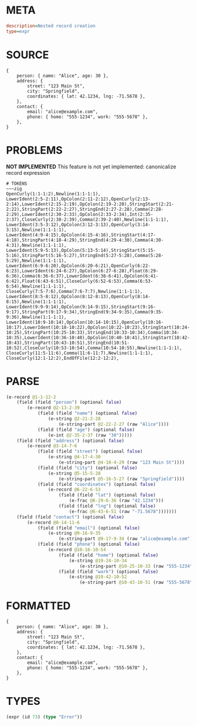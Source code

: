 # META
~~~ini
description=Nested record creation
type=expr
~~~
# SOURCE
~~~roc
{
    person: { name: "Alice", age: 30 },
    address: {
        street: "123 Main St",
        city: "Springfield",
        coordinates: { lat: 42.1234, lng: -71.5678 },
    },
    contact: {
        email: "alice@example.com",
        phone: { home: "555-1234", work: "555-5678" },
    },
}
~~~
# PROBLEMS
**NOT IMPLEMENTED**
This feature is not yet implemented: canonicalize record expression


~~~
# TOKENS
~~~zig
OpenCurly(1:1-1:2),Newline(1:1-1:1),
LowerIdent(2:5-2:11),OpColon(2:11-2:12),OpenCurly(2:13-2:14),LowerIdent(2:15-2:19),OpColon(2:19-2:20),StringStart(2:21-2:22),StringPart(2:22-2:27),StringEnd(2:27-2:28),Comma(2:28-2:29),LowerIdent(2:30-2:33),OpColon(2:33-2:34),Int(2:35-2:37),CloseCurly(2:38-2:39),Comma(2:39-2:40),Newline(1:1-1:1),
LowerIdent(3:5-3:12),OpColon(3:12-3:13),OpenCurly(3:14-3:15),Newline(1:1-1:1),
LowerIdent(4:9-4:15),OpColon(4:15-4:16),StringStart(4:17-4:18),StringPart(4:18-4:29),StringEnd(4:29-4:30),Comma(4:30-4:31),Newline(1:1-1:1),
LowerIdent(5:9-5:13),OpColon(5:13-5:14),StringStart(5:15-5:16),StringPart(5:16-5:27),StringEnd(5:27-5:28),Comma(5:28-5:29),Newline(1:1-1:1),
LowerIdent(6:9-6:20),OpColon(6:20-6:21),OpenCurly(6:22-6:23),LowerIdent(6:24-6:27),OpColon(6:27-6:28),Float(6:29-6:36),Comma(6:36-6:37),LowerIdent(6:38-6:41),OpColon(6:41-6:42),Float(6:43-6:51),CloseCurly(6:52-6:53),Comma(6:53-6:54),Newline(1:1-1:1),
CloseCurly(7:5-7:6),Comma(7:6-7:7),Newline(1:1-1:1),
LowerIdent(8:5-8:12),OpColon(8:12-8:13),OpenCurly(8:14-8:15),Newline(1:1-1:1),
LowerIdent(9:9-9:14),OpColon(9:14-9:15),StringStart(9:16-9:17),StringPart(9:17-9:34),StringEnd(9:34-9:35),Comma(9:35-9:36),Newline(1:1-1:1),
LowerIdent(10:9-10:14),OpColon(10:14-10:15),OpenCurly(10:16-10:17),LowerIdent(10:18-10:22),OpColon(10:22-10:23),StringStart(10:24-10:25),StringPart(10:25-10:33),StringEnd(10:33-10:34),Comma(10:34-10:35),LowerIdent(10:36-10:40),OpColon(10:40-10:41),StringStart(10:42-10:43),StringPart(10:43-10:51),StringEnd(10:51-10:52),CloseCurly(10:53-10:54),Comma(10:54-10:55),Newline(1:1-1:1),
CloseCurly(11:5-11:6),Comma(11:6-11:7),Newline(1:1-1:1),
CloseCurly(12:1-12:2),EndOfFile(12:2-12:2),
~~~
# PARSE
~~~clojure
(e-record @1-1-12-2
	(field (field "person") (optional false)
		(e-record @2-13-2-39
			(field (field "name") (optional false)
				(e-string @2-21-2-28
					(e-string-part @2-22-2-27 (raw "Alice"))))
			(field (field "age") (optional false)
				(e-int @2-35-2-37 (raw "30")))))
	(field (field "address") (optional false)
		(e-record @3-14-7-6
			(field (field "street") (optional false)
				(e-string @4-17-4-30
					(e-string-part @4-18-4-29 (raw "123 Main St"))))
			(field (field "city") (optional false)
				(e-string @5-15-5-28
					(e-string-part @5-16-5-27 (raw "Springfield"))))
			(field (field "coordinates") (optional false)
				(e-record @6-22-6-53
					(field (field "lat") (optional false)
						(e-frac @6-29-6-36 (raw "42.1234")))
					(field (field "lng") (optional false)
						(e-frac @6-43-6-51 (raw "-71.5678")))))))
	(field (field "contact") (optional false)
		(e-record @8-14-11-6
			(field (field "email") (optional false)
				(e-string @9-16-9-35
					(e-string-part @9-17-9-34 (raw "alice@example.com"))))
			(field (field "phone") (optional false)
				(e-record @10-16-10-54
					(field (field "home") (optional false)
						(e-string @10-24-10-34
							(e-string-part @10-25-10-33 (raw "555-1234"))))
					(field (field "work") (optional false)
						(e-string @10-42-10-52
							(e-string-part @10-43-10-51 (raw "555-5678")))))))))
~~~
# FORMATTED
~~~roc
{
	person: { name: "Alice", age: 30 },
	address: {
		street: "123 Main St",
		city: "Springfield",
		coordinates: { lat: 42.1234, lng: -71.5678 },
	},
	contact: {
		email: "alice@example.com",
		phone: { home: "555-1234", work: "555-5678" },
	},
}
~~~
# TYPES
~~~clojure
(expr (id 73) (type "Error"))
~~~